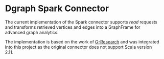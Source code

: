 
# Dgraph Spark Connector

The current implementation of the Spark connector supports *read* requests
and transforms retrieved vertices and edges into a GraphFrame for advanced
graph analytics.

The implementation is based on the work of [G-Research](https://github.com/G-Research/spark-dgraph-connector) 
and was integrated into this project as the original connector does not support 
Scala version 2.11.
